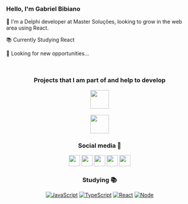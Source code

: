 ### Hello, I'm Gabriel Bibiano
<p align="left">
  👋 I'm a Delphi developer at Master Soluções, looking to grow in the web area using React.
<p align="left">
  📚 Currently Studying React
</p>
<p align="left">
  🔎 Looking for new opportunities...
</p>

<br/>

<div align="center">

<h3 align="center">    
Projects that I am part of and help to develop
</h3>

 <div align:center>
  <a href="https://onchef.com.br/" target="_blank"><img src="https://sistemaonstore.com.br/wp-content/uploads/2022/01/Logo_onStore_White.png" style="height:50px" target="_blank"></a> 
  <br>
  <br>
 <a href="https://sistemaonstore.com.br/" target="_blank"><img src="https://onchef.com.br/assets/images/logoblue.png" style="height:50px" target="_blank"></a> 
 </div>
<h3 align="center">   
  Social media 👤
</h3>
  
  <a href="https://www.instagram.com/biel_bibiano/" target="_blank"><img src="https://img.shields.io/badge/-Instagram-%23E4405F?style=for-the-badge&logo=instagram&logoColor=white" style="height:30px" target="_blank"></a>
 <a href="https://discord.com/channels/1058349956798361652/1058349957414916148" target="_blank"><img src="https://img.shields.io/badge/Discord-7289DA?style=for-the-badge&logo=discord&logoColor=white" style="height:30px" target="_blank"></a> 
  <a href="https://www.facebook.com/gabriel.bibiano.35/" target="_blank"><img src="https://img.shields.io/badge/Facebook-1877F2?style=for-the-badge&logo=facebook&logoColor=white" style="height:30px" target="_blank"></a>
  <a href = "mailto:gabriel.bibiano@outlook.com"><img src="https://img.shields.io/badge/-Email-FF6347?style=for-the-badge&logo=gmail&logoColor=white" style="height:30px" target="_blank"></a>
  <a href="http://www.linkedin.com/in/gabrielbibianopinheiro" target="_blank"><img src="https://img.shields.io/badge/-LinkedIn-%230077B5?style=for-the-badge&logo=linkedin&logoColor=white" style="height:30px" target="_blank"></a>
 <br>  
<h3 align="center">  
  Studying 📚
</h3>
  
<div align="center">
  
  <a href="#" target="_blank">![JavaScript](https://img.shields.io/badge/-JavaScript-black?style=for-the-badge&logo=javascript)</a>
  <a href="#" target="_blank">![TypeScript](https://img.shields.io/badge/-TypeScript-e1e1e6?style=for-the-badge&logo=typescript)</a>
  <a href="#" target="_blank">![React](https://img.shields.io/badge/-react-gray?style=for-the-badge&logo=react)</a>
  <a href="#" target="_blank">![Node](https://img.shields.io/badge/-node-233056?style=for-the-badge&logo=node.js)</a>
  
 </div>
